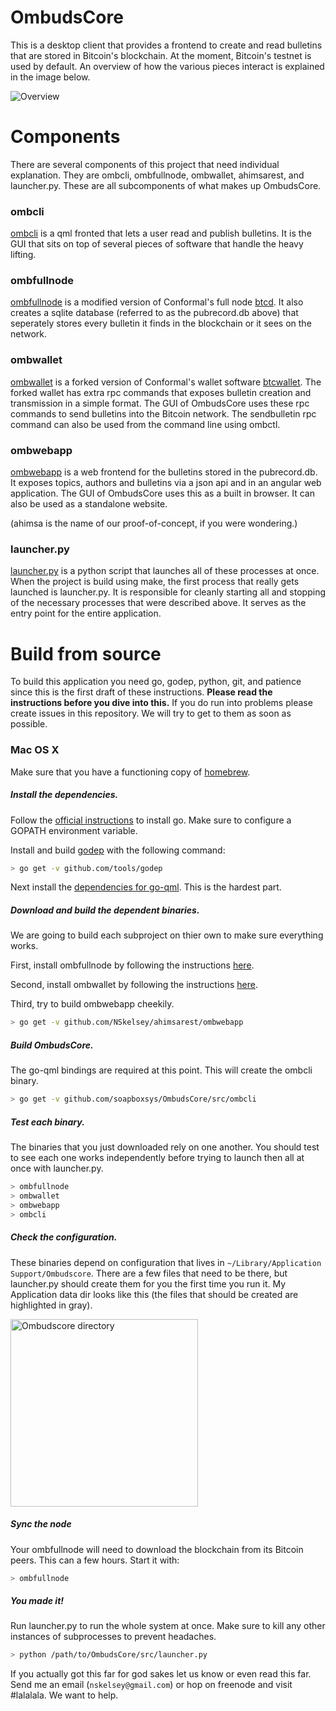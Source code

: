 # OmbudsCore
This is a desktop client that provides a frontend to create and read bulletins that are stored in Bitcoin's blockchain. 
At the moment, Bitcoin's testnet is used by default. An overview of how the various pieces interact is explained in the image below.

![Overview](http://i.imgur.com/SrMVaYN.png?1)

Components
============
There are several components of this project that need individual explanation. They are ombcli, ombfullnode, ombwallet, ahimsarest, and launcher.py. 
These are all subcomponents of what makes up OmbudsCore.

### ombcli
[ombcli](https://github.com/soapboxsys/OmbudsCore/tree/master/src/ombcli)
is a qml fronted that lets a user read and publish bulletins. 
It is the GUI that sits on top of several pieces of software that handle the heavy lifting.

### ombfullnode
[ombfullnode](https://github.com/soapboxsys/ombfullnode) is a modified version of Conformal's full node [btcd](http://github.com/btcsuite/btcd). 
It also creates a sqlite database (referred to as the pubrecord.db above) that seperately stores every bulletin it finds in the blockchain or it sees on the network.

### ombwallet
[ombwallet](https://github.com/soapboxsys/ombwallet) is a forked version of Conformal's wallet software [btcwallet](http://github.com/btcsuite/btcwallet).
The forked wallet has extra rpc commands that exposes bulletin creation and transmission in a simple format. 
The GUI of OmbudsCore uses these rpc commands to send bulletins into the Bitcoin network.
The sendbulletin rpc command can also be used from the command line using ombctl.

### ombwebapp
[ombwebapp](http://github.com/NSkelsey/ahimsarest/tree/master/ombwebapp) 
is a web frontend for the bulletins stored in the pubrecord.db. 
It exposes topics, authors and bulletins via a json api and in an angular web application.
The GUI of OmbudsCore uses this as a built in browser.
It can also be used as a standalone website.

(ahimsa is the name of our proof-of-concept, if you were wondering.)

### launcher.py
[launcher.py](https://github.com/soapboxsys/OmbudsCore/blob/master/src/launcher.py) 
is a python script that launches all of these processes at once. 
When the project is build using make, the first process that really gets launched is launcher.py.
It is responsible for cleanly starting all and stopping of the necessary processes that were described above.
It serves as the entry point for the entire application.


Build from source
====================

To build this application you need go, godep, python, git, and patience since this is the first draft of these instructions. **Please read the instructions before you dive into this.** If you do run into problems please create issues in this repository. We will try to get to them as soon as possible.

### Mac OS X

Make sure that you have a functioning copy of [homebrew](http://brew.sh/).

##### Install the dependencies. 

Follow the [official instructions](https://golang.org/doc/install) to install go. Make sure to configure a GOPATH environment variable.

Install and build [godep](https://github.com/tools/godep) with the following command:

```bash
> go get -v github.com/tools/godep
```

Next install the [dependencies for go-qml](https://github.com/go-qml/qml#requirements-on-mac-os-x). 
This is the hardest part.

##### Download and build the dependent binaries.

We are going to build each subproject on thier own to make sure everything works.

First, install ombfullnode by following the instructions [here](https://github.com/soapboxsys/ombfullnode/blob/master/README.md#installation).

Second, install ombwallet by following the instructions [here](https://github.com/soapboxsys/ombwallet/blob/master/README.md#linuxbsdposix---build-from-source).

Third, try to build ombwebapp cheekily.

```bash
> go get -v github.com/NSkelsey/ahimsarest/ombwebapp
```

##### Build OmbudsCore.

The go-qml bindings are required at this point. This will create the ombcli binary.

```bash
> go get -v github.com/soapboxsys/OmbudsCore/src/ombcli
```

##### Test each binary.

The binaries that you just downloaded rely on one another. 
You should test to see each one works independently before trying to launch then all at once with launcher.py.

```bash
> ombfullnode
> ombwallet
> ombwebapp
> ombcli
```

##### Check the configuration.

These binaries depend on configuration that lives in `~/Library/Application Support/Ombudscore`. There are a few files that need to be there, but launcher.py should create them for you the first time you run it. My Application data dir looks like this (the files that should be created are highlighted in gray).

<img src="http://i.imgur.com/T1k2wVN.png" alt="Ombudscore directory" width="300px">

##### Sync the node

Your ombfullnode will need to download the blockchain from its Bitcoin peers. This can a few hours. Start it with:

```bash
> ombfullnode
```

##### You made it!

Run launcher.py to run the whole system at once. Make sure to kill any other instances of subprocesses to prevent headaches.

```bash
> python /path/to/OmbudsCore/src/launcher.py
```

If you actually got this far for god sakes let us know or even read this far. Send me an email (`nskelsey@gmail.com`) or hop on freenode and visit #lalalala. We want to help.
